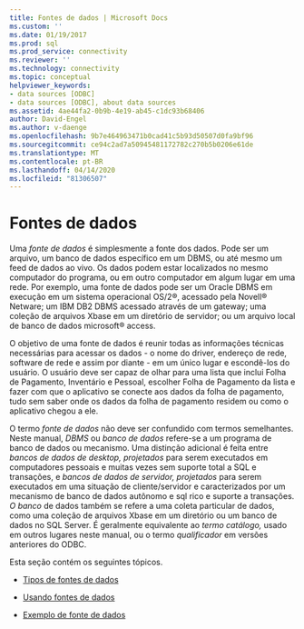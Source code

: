 ```yaml
---
title: Fontes de dados | Microsoft Docs
ms.custom: ''
ms.date: 01/19/2017
ms.prod: sql
ms.prod_service: connectivity
ms.reviewer: ''
ms.technology: connectivity
ms.topic: conceptual
helpviewer_keywords:
- data sources [ODBC]
- data sources [ODBC], about data sources
ms.assetid: 4ae44fa2-0b9b-4e19-ab45-c1dc93b68406
author: David-Engel
ms.author: v-daenge
ms.openlocfilehash: 9b7e464963471b0cad41c5b93d50507d0fa9bf96
ms.sourcegitcommit: ce94c2ad7a50945481172782c270b5b0206e61de
ms.translationtype: MT
ms.contentlocale: pt-BR
ms.lasthandoff: 04/14/2020
ms.locfileid: "81306507"
---
```

# <a name="data-sources"></a>Fontes de dados
Uma *fonte de dados* é simplesmente a fonte dos dados. Pode ser um arquivo, um banco de dados específico em um DBMS, ou até mesmo um feed de dados ao vivo. Os dados podem estar localizados no mesmo computador do programa, ou em outro computador em algum lugar em uma rede. Por exemplo, uma fonte de dados pode ser um Oracle DBMS em execução em um sistema operacional OS/2®, acessado pela Novell® Netware; um IBM DB2 DBMS acessado através de um gateway; uma coleção de arquivos Xbase em um diretório de servidor; ou um arquivo local de banco de dados microsoft® access.  
  
 O objetivo de uma fonte de dados é reunir todas as informações técnicas necessárias para acessar os dados - o nome do driver, endereço de rede, software de rede e assim por diante - em um único lugar e escondê-los do usuário. O usuário deve ser capaz de olhar para uma lista que inclui Folha de Pagamento, Inventário e Pessoal, escolher Folha de Pagamento da lista e fazer com que o aplicativo se conecte aos dados da folha de pagamento, tudo sem saber onde os dados da folha de pagamento residem ou como o aplicativo chegou a ele.  
  
 O termo *fonte de dados* não deve ser confundido com termos semelhantes. Neste manual, *DBMS* ou *banco de dados* refere-se a um programa de banco de dados ou mecanismo. Uma distinção adicional é feita entre *bancos de dados de desktop, projetados* para serem executados em computadores pessoais e muitas vezes sem suporte total a SQL e transações, e *bancos de dados de servidor, projetados* para serem executados em uma situação de cliente/servidor e caracterizados por um mecanismo de banco de dados autônomo e sql rico e suporte a transações. *O banco* de dados também se refere a uma coleta particular de dados, como uma coleção de arquivos Xbase em um diretório ou um banco de dados no SQL Server. É geralmente equivalente ao *termo catálogo,* usado em outros lugares neste manual, ou o termo *qualificador* em versões anteriores do ODBC.  
  
 Esta seção contém os seguintes tópicos.  
  
-   [Tipos de fontes de dados](../../odbc/reference/types-of-data-sources.md)  
  
-   [Usando fontes de dados](../../odbc/reference/using-data-sources.md)  
  
-   [Exemplo de fonte de dados](../../odbc/reference/data-source-example.md)
